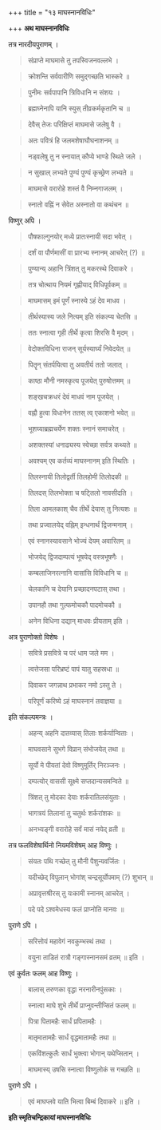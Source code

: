 +++
title = "१३ माघस्नानविधिः"

+++
**अथ माघस्नानविधिः**

तत्र नारदीयपुराणम् ।

> संप्राप्ते माघमासे तु तपस्विजनवल्लभे ।

> क्रोशन्ति सर्ववारीणि समुद्गच्छति भास्करे ॥

> पुनीमः सर्वपापानि त्रिविधानि न संशयः ।

> ब्रह्मघ्नेनापि यानि स्युस् तीव्रकर्मकृतानि च ॥

> देवैस् तेजः परिक्षिप्तं माघमासे जलेषु वै ।

> अतः पवित्रं हि जलमशेषाघौघनाशनम् ॥

> नड्वलेषु तु न स्नायात् कौप्ये भाण्डे स्थिते जले ।

> न सुखाल् लभ्यते पुण्यं पुण्यं कृच्छ्रेण लभ्यते ॥

> माघमासे वरारोहे शस्तं वै निम्नगाजलम् ।

> स्नातो वह्निं न सेवेत अस्नातो वा कथंचन ॥

विष्णुर् अपि ।

> पौषफाल्गुनयोर् मध्ये प्रातःस्नायी सदा भवेत् ।

> दर्शं वा पौर्णमासीं वा प्रारभ्य स्नानम् आचरेत् (?) ॥

> पुण्यान्य् अहानि त्रिंशत् तु मकरस्थे दिवाकरे ।

> तत्र चोत्थाय नियमं गृह्णीयाद् विधिपूर्वकम् ॥

> माघमासम् इमं पूर्णं स्नास्ये ऽहं देव माधव ।

> तीर्थस्यास्य जले नित्यम् इति संकल्प्य चेतसि ॥

> ततः स्नात्वा गृही तीर्थे कृत्वा शिरसि वै मृदम् ।

> वेदोक्तविधिना राजन् सूर्यस्यार्घ्यं निवेदयेत् ॥

> पितॄन् संतर्पयित्वा तु अवतीर्य ततो जलात् ।

> काष्ठा मौनी नमस्कृत्य पूजयेत् पुरुषोत्तमम् ॥

> शङ्खचक्रधरं देवं माधवं नाम पूजयेत् ।

> वह्नौ हुत्वा विधानेन ततस् त्व् एकाशनो भवेत् ॥

> भूशय्याब्रह्मचर्येण शक्तः स्नानं समाचरेत् ।

> अशक्तस्यां धनाढ्यस्य स्वेच्छा सर्वत्र कथ्यते ॥

> अवश्यम् एव कर्तव्यं माघस्नानम् इति स्थितिः ।

> तिलस्नायी तिलोद्वर्ती तिलहोमी तिलोदकी ॥

> तिलदस् तिलभोक्ता च षट्तिलो नावसीदति ।

> तिला आमलकाश् चैव तीर्थे देयास् तु नित्यशः ॥

> तथा प्रज्वालयेद् वह्निम् इन्धनार्थं द्विजन्मनाम् ।

> एवं स्नानस्यावसाने भोज्यं देयम् अवारितम् ॥

> भोजयेद् द्विजदाम्पत्यं भूषयेद् वस्त्रभूषणैः ।

> कम्बलाजिनरत्नानि वासांसि विविधानि च ॥

> चेलकानि च देयानि प्रच्छादनपटास् तथा ।

> उपानहौ तथा गुल्फमोचकौ पादमोचकौ ॥

> अनेन विधिना दद्यान् माधवः प्रीयताम् इति ।

अत्र पुराणोक्तो विशेषः ।

> सवित्रे प्रसवित्रे च परं धाम जले मम ।

> त्वत्तेजसा परिभ्रष्टं पापं यातु सहस्रधा ॥

> दिवाकर जगन्नाथ प्रभाकर नमो ऽस्तु ते ।

> परिपूर्णं करिष्ये ऽहं माघस्नानं तवाज्ञया ॥

इति संकल्पमन्त्रः ।

> अहन्य् अहनि दातव्यास् तिलाः शर्कर्यान्विताः ।

> माघवसाने सुभगे विप्रान् संभोजयेत् तथा ॥

> सूर्यो मे पीयतां देवो विष्णुमूर्तिर् निरञ्जनः ।

> दम्पत्योर् वाससी सूक्ष्मे सप्तदान्यसमन्विते ॥

> त्रिंशत् तु मोदका देयाः शर्करातिलसंयुताः ।

> भागत्रयं तिलानां तु चतुर्थः शर्करांशकः ॥

> अनभ्यङ्गी वरारोहे सर्वं मासं नयेद् व्रती ॥

तत्र फलविशेषार्थिनो नियमविशेषम् आह विष्णुः ।

> संयतः पथि गच्छेत् तु मौनी पैशुन्यवर्जितः ।

> यदीच्छेद् विपुलान् भोगांश् चन्द्रसूर्योपमाम् (?) शुभान् ॥

> अप्रावृत्तश्रीरस् तु यःकामी स्नानम् आचरेत् ।

> पदे पदे ऽश्वमेधस्य फलं प्राप्नोति मानवः ॥

पुराणे ऽपि ।

> सरित्तोयं महावेगं नवकुम्भस्थं तथा ।

> वयुना ताडितं रात्रौ गङ्गास्नानसमं व्रतम् ॥ इति ।

एवं कुर्वतः फलम् आह विष्णुः ।

> बालास् तरुणका वृद्धा नरनारीनपुंसकाः ।

> स्नात्वा माघे शुभे तीर्थे प्राप्नुवन्तीप्सितं फलम् ॥

> पित्रा पितामहैः सार्धं प्रपितामहैः ।

> मातृमातामहैः सार्धं वृद्धमातामहैः तथा ॥

> एकविंशत्कुलैः सार्धं भुक्त्वा भोगान् यथेप्सितान् ।

> माघमास्य् उषसि स्नात्वा विष्णुलोकं स गच्छति ॥

पुराणे ऽपि ।

> एवं माघप्लवे याति भित्वा बिम्बं दिवाकरे ॥ इति ।

**इति स्मृतिचन्द्रिकायां माघस्नानविधिः**
